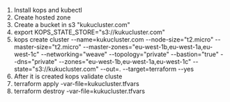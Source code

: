 1. Install kops and kubectl
2. Create hosted zone
3. Create a bucket in s3 "kukucluster.com"
4. export KOPS_STATE_STORE="s3://kukucluster.com"
5. kops create cluster --name=kukucluster.com     --node-size="t2.micro"  --master-size="t2.micro" --master-zones="eu-west-1b,eu-west-1a,eu-west-1c" --networking="weave"   --topology="private" --bastion="true"   --dns="private"  --zones="eu-west-1b,eu-west-1a,eu-west-1c" --state="s3://kukucluster.com"   --out=.   --target=terraform --yes
6. After it is created
  kops validate cluste
7. terraform apply -var-file=kukucluster.tfvars
8. terraform destroy -var-file=kukucluster.tfvars
